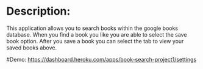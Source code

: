 # Description:
This application allows you to search books within the google books database. When you find a book you like you are able to select the save book option.
After you save a book you can select the tab to view your saved books above.

#Demo:
https://dashboard.heroku.com/apps/book-search-project1/settings
